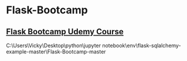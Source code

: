 # Flask-Bootcamp
## [Flask Bootcamp Udemy Course](https://www.udemy.com/course/python-and-flask-bootcamp-create-websites-using-flask/learn/lecture/9345690#overview)

C:\Users\Vicky\Desktop\python\jupyter notebook\env\flask-sqlalchemy-example-master\Flask-Bootcamp-master
